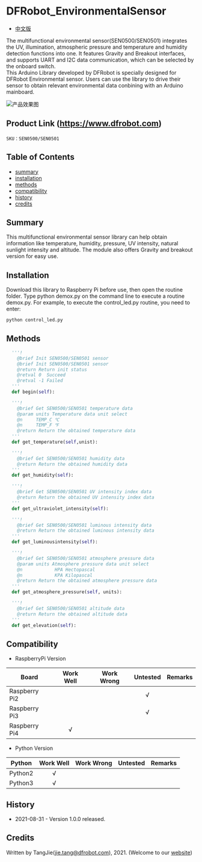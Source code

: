 DFRobot_EnvironmentalSensor
===========================

- [中文版](./README_CN.md)

The multifunctional environmental sensor(SEN0500/SEN0501) integrates the UV, illumination, atmospheric pressure and temperature and humidity detection functions into one. It features Gravity and Breakout interfaces, and supports UART and I2C data communication, which can be selected by the onboard switch. <br/>
This Arduino Library developed by DFRobot is specially designed for DFRobot Environmental sensor. Users can use the library to drive their sensor to obtain relevant environmental data conbining with an Arduino mainboard. 

![产品效果图](../../resources/images/SEN0500/SEN0501.png)

## Product Link (https://www.dfrobot.com)

    SKU：SEN0500/SEN0501

## Table of Contents

  * [summary](#summary)
  * [installation](#installation)
  * [methods](#methods)
  * [compatibility](#compatibility)
  * [history](#history)
  * [credits](#credits)

## Summary

This multifunctional environmental sensor library can help obtain information like temperature, humidity, pressure, UV intensity, natural sunlight intensity and altitude.
The module also offers Gravity and breakout version for easy use.

## Installation

Download this library to Raspberry Pi before use, then open the routine folder. Type python demox.py on the command line to execute a routine demox.py. For example, to execute the control_led.py routine, you need to enter:

```python
python control_led.py
```

## Methods

```python
  '''!
    @brief Init SEN0500/SEN0501 sensor
    @brief Init SEN0500/SEN0501 sensor
    @return Return init status
    @retval 0  Succeed
    @retval -1 Failed
  '''
  def begin(self):

  '''!
    @brief Get SEN0500/SEN0501 temperature data
    @param units Temperature data unit select
    @n     TEMP_C ℃
    @n     TEMP_F ℉ 
    @return Return the obtained temperature data
  '''
  def get_temperature(self,unist):

  '''!
    @brief Get SEN0500/SEN0501 humidity data 
    @return Return the obtained humidity data
  '''
  def get_humidity(self):

  '''!
    @brief Get SEN0500/SEN0501 UV intensity index data 
    @return Return the obtained UV intensity index data
  '''
  def get_ultraviolet_intensity(self):

  '''!
    @brief Get SEN0500/SEN0501 luminous intensity data 
    @return Return the obtained luminous intensity data
  '''
  def get_luminousintensity(self):

  '''!
    @brief Get SEN0500/SEN0501 atmosphere pressure data 
    @param units Atmosphere pressure data unit select
    @n            HPA Hectopascal
    @n            KPA Kilopascal
    @return Return the obtained atmosphere pressure data
  '''
  def get_atmosphere_pressure(self, units):

  '''!
    @brief Get SEN0500/SEN0501 altitude data 
    @return Return the obtained altitude data
  '''
  def get_elevation(self):
```

## Compatibility

* RaspberryPi Version

| Board        | Work Well | Work Wrong | Untested | Remarks |
| ------------ | :-------: | :--------: | :------: | ------- |
| Raspberry Pi2 |           |            |    √     |         |
| Raspberry Pi3 |           |            |    √     |         |
| Raspberry Pi4 |       √   |            |          |         |

* Python Version

| Python  | Work Well | Work Wrong | Untested | Remarks |
| ------- | :-------: | :--------: | :------: | ------- |
| Python2 |     √     |            |          |         |
| Python3 |     √     |            |          |         |

## History

- 2021-08-31 - Version 1.0.0 released.

## Credits

Written by TangJie(jie.tang@dfrobot.com), 2021. (Welcome to our [website](https://www.dfrobot.com/))

